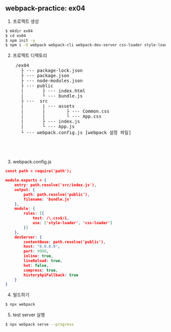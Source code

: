 ## webpack-practice: ex04
1. 프로젝트 생성
```bash
$ mkdir ex04
$ cd ex04
$ npm init -y
$ npm i -D webpack webpack-cli webpack-dev-server css-loader style-loader
```
2. 프로젝트 디렉토리
    <pre>
    /ex04
      ├ --- package-lock.json
      ├ --- package.json
      ├ --- node-modules.json
      ├ --- public
      |       ├ --- index.html  
      |       └ --- bundle.js  
      ├ ---  src
      |       | --- assets
      |       |        ├ --- Common.css
      |       |        └ --- App.css
      |       ├ --- index.js
      |       └ --- App.js
      └ --- webpack.config.js [webpack 설정 파일]
    <pre>

3. webpack.config.js
```json
const path = require('path');

module.exports = {
    entry: path.resolve('src/index.js'),
    output: {
        path: path.resolve('public'),
        filename: 'bundle.js'
    },
    module: {
        rules: [{
            test: /\.css$/i,
            use: ['style-loader', 'css-loader']
        }]
    },
    devServer: {
        contentBase: path.resolve('public'),
        host: "0.0.0.0",
        port: 9999,
        inline: true,
        liveReload: true,
        hot: false,
        compress: true,
        historyApiFallback: true
    }
}
```

4. 빌드하기
```bash
$ npx webpack 
```

5. test server 실행
```bash
$ npx webpack serve --progress
```



